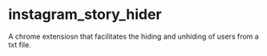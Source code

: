 # instagram_story_hider
A chrome extensiosn that facilitates the hiding and unhiding of users from a txt file.
